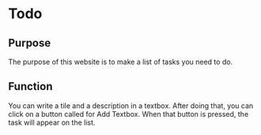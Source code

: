 # Todo

## Purpose
The purpose of this website is to make a list of tasks you need to do.

## Function
You can write a tile and a description in a textbox.
After doing that, you can click on a button called for Add Textbox.
When that button is pressed, the task will appear on the list.

